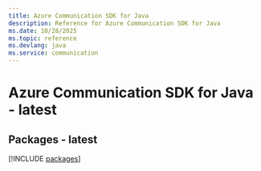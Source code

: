 ```yaml
---
title: Azure Communication SDK for Java
description: Reference for Azure Communication SDK for Java
ms.date: 10/28/2025
ms.topic: reference
ms.devlang: java
ms.service: communication
---
```

# Azure Communication SDK for Java - latest
## Packages - latest
[!INCLUDE [packages](communication-index.md)]